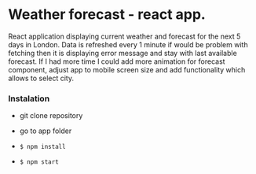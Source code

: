 # Weather forecast - react app.

React application displaying current weather and forecast for the next 5 days in London.
Data is refreshed every 1 minute if would be problem with fetching then it is displaying error message and stay with last available forecast.
If I had more time I could add more animation for forecast component, adjust app to mobile screen size and add functionality which allows to select city.

### Instalation

- git clone repository
- go to app folder

- `$ npm install`
- `$ npm start`
